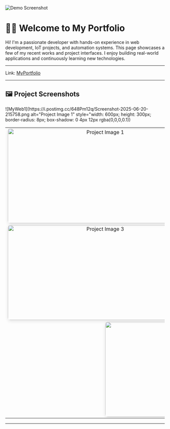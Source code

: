 ![Demo Screenshot](https://example.com/demo.png)

<html lang="en">
<head>
  <meta charset="UTF-8">
 
</head>
<body>

  <h1>👨‍💻 Welcome to My Portfolio</h1>

  <p>
    Hi! I'm a passionate developer with hands-on experience in web development, IoT projects, and automation systems.
    This page showcases a few of my recent works and project interfaces. I enjoy building real-world applications and continuously learning new technologies.
  </p>
  <hr>

  <p>
    <span>Link:</span>
    <span><a href="https://adityamahekar.github.io/MyWeb/">MyPortfolio</a></span>
  </p>
  <hr>

  <h2>🖼️ Project Screenshots</h2>
![MyWeb1](https://i.postimg.cc/648Pm12q/Screenshot-2025-06-20-215758.png alt="Project Image 1" style="width: 600px; height: 300px; border-radius: 8px; box-shadow: 0 4px 12px rgba(0,0,0,0.1))

  <table style="width: 100%; border-spacing: 20px;">
    <tr>
      <td style="width: 50%; text-align: center;">
        <img src="https://i.postimg.cc/648Pm12q/Screenshot-2025-06-20-215758.png" alt="Project Image 1" style="width: 600px; height: 300px; border-radius: 8px; box-shadow: 0 4px 12px rgba(0,0,0,0.1);">
      </td>
      <td style="width: 50%; text-align: center;">
        <img src="https://i.postimg.cc/0rjhjrWv/Screenshot-2025-06-20-215811.png" alt="Project Image 2" style="width: 600px; height: 300px; border-radius: 8px; box-shadow: 0 4px 12px rgba(0,0,0,0.1);">
      </td>
    </tr>
    <tr>
      <td style="width: 50%; text-align: center;">
        <img src="https://i.postimg.cc/dDfpyvpy/Screenshot-2025-06-20-215846.png" alt="Project Image 3" style="width: 600px; height: 300px; border-radius: 8px; box-shadow: 0 4px 12px rgba(0,0,0,0.1);">
      </td>
      <td style="width: 50%; text-align: center;">
        <img src="https://i.postimg.cc/TpWSjFvH/Screenshot-2025-06-20-215915.png" alt="Project Image 4" style="width: 600px; height: 300px; border-radius: 8px; box-shadow: 0 4px 12px rgba(0,0,0,0.1);">
      </td>
    </tr>
    <tr>
      <td colspan="2" style="text-align: center;">
        <img src="https://i.postimg.cc/zyZQx7JD/Screenshot-2025-06-20-215929.png" alt="Project Image 5" style="width: 600px; height: 300px; border-radius: 8px; box-shadow: 0 4px 12px rgba(0,0,0,0.1);">
      </td>
    </tr>
  </table>

  <hr>

</body>
</html>
